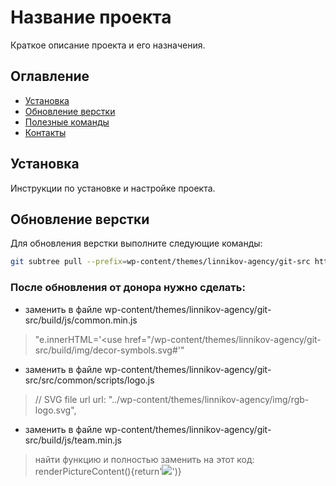 # Название проекта

Краткое описание проекта и его назначения.

## Оглавление

- [Установка](#установка)
- [Обновление верстки](#обновление-верстки)
- [Полезные команды](#полезные-команды)
- [Контакты](#контакты)

## Установка

Инструкции по установке и настройке проекта.

## Обновление верстки

Для обновления верстки выполните следующие команды:

```bash
git subtree pull --prefix=wp-content/themes/linnikov-agency/git-src https://github.com/techno-trump/linnikov-agency.git main --squash
```

### После обновления от донора нужно сделать:
- заменить в файле wp-content/themes/linnikov-agency/git-src/build/js/common.min.js
> "e.innerHTML='<use href="/wp-content/themes/linnikov-agency/git-src/build/img/decor-symbols.svg#'"
- заменить в файле wp-content/themes/linnikov-agency/git-src/src/common/scripts/logo.js  
> // SVG file url url: "../wp-content/themes/linnikov-agency/img/rgb-logo.svg",
- заменить в файле wp-content/themes/linnikov-agency/git-src/build/js/team.min.js
> найти функцию и полностью заменить на этот код: renderPictureContent(){return'<source srcset="'.concat(this.board.hoveredCard.memberId,'"><img src="').concat(this.board.hoveredCard.memberId,'">')}
